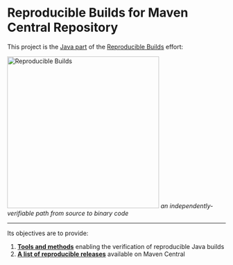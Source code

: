 Reproducible Builds for Maven Central Repository
====================================================

This project is the [Java part](https://reproducible-builds.org/docs/jvm/) of the [Reproducible Builds](https://reproducible-builds.org/) effort:

<a href="https://reproducible-builds.org/"><img src="https://reproducible-builds.org/images/logos/rb.svg" alt="Reproducible Builds" width="350"/></a>
_an independently-verifiable path from source to binary code_

--------------------------------------------------------------------------------------------------------------------------

Its objectives are to provide:
1) [**Tools and methods**](doc/TOOLS.md) enabling the verification of reproducible Java builds
2) [**A list of reproducible releases**](content/README.md) available on Maven Central
